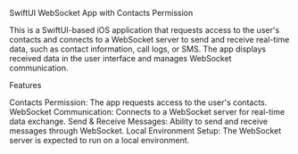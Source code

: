 SwiftUI WebSocket App with Contacts Permission

This is a SwiftUI-based iOS application that requests access to the user's contacts and connects to a WebSocket server to send and receive real-time data, such as contact information, call logs, or SMS. The app displays received data in the user interface and manages WebSocket communication.

Features

Contacts Permission: The app requests access to the user's contacts.
WebSocket Communication: Connects to a WebSocket server for real-time data exchange.
Send & Receive Messages: Ability to send and receive messages through WebSocket.
Local Environment Setup: The WebSocket server is expected to run on a local environment.
